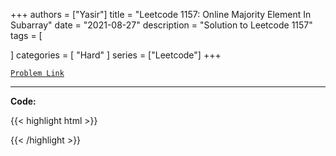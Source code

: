 
+++
authors = ["Yasir"]
title = "Leetcode 1157: Online Majority Element In Subarray"
date = "2021-08-27"
description = "Solution to Leetcode 1157"
tags = [
    
]
categories = [
    "Hard"
]
series = ["Leetcode"]
+++



[`Problem Link`](https://leetcode.com/problems/online-majority-element-in-subarray/description/)

---

**Code:**

{{< highlight html >}}

{{< /highlight >}}

